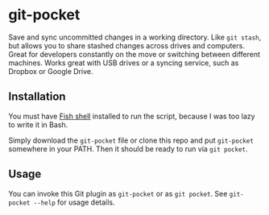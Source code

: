 # git-pocket
Save and sync uncommitted changes in a working directory. Like `git stash`, but allows you to share stashed changes across drives and computers. Great for developers constantly on the move or switching between different machines. Works great with USB drives or a syncing service, such as Dropbox or Google Drive.

## Installation
You must have [Fish shell](http://fishshell.com) installed to run the script, because I was too lazy to write it in Bash.

Simply download the `git-pocket` file or clone this repo and put `git-pocket` somewhere in your PATH. Then it should be ready to run via `git pocket`.

## Usage
You can invoke this Git plugin as `git-pocket` or as `git pocket`. See `git-pocket --help` for usage details.
